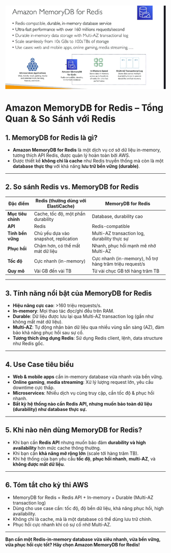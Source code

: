 ![1752741312454](image/02.AmazonMemoryDBforRedis/1752741312454.png)

# Amazon MemoryDB for Redis – Tổng Quan & So Sánh với Redis

## 1. MemoryDB for Redis là gì?

- **Amazon MemoryDB for Redis** là một dịch vụ cơ sở dữ liệu in-memory, tương thích API Redis, được quản lý hoàn toàn bởi AWS.
- Được thiết kế **không chỉ là cache** như Redis truyền thống mà còn là một **database thực thụ** với khả năng **lưu trữ bền vững (durable)**.

---

## 2. So sánh Redis vs. MemoryDB for Redis

| Đặc điểm           | Redis (thường dùng với ElastiCache)   | MemoryDB for Redis                                      |
| ------------------ | ------------------------------------- | ------------------------------------------------------- |
| **Mục tiêu chính** | Cache, tốc độ, một phần durability    | Database, durability cao                                |
| **API**            | Redis                                 | Redis-compatible                                        |
| **Tính bền vững**  | Chủ yếu dựa vào snapshot, replication | Multi-AZ transaction log, durability thực sự            |
| **Phục hồi**       | Chậm hơn, có thể mất mát dữ liệu      | Nhanh, phục hồi mạnh mẽ nhờ Multi-AZ                    |
| **Tốc độ**         | Cực nhanh (in-memory)                 | Cực nhanh (in-memory), hỗ trợ hàng trăm triệu request/s |
| **Quy mô**         | Vài GB đến vài TB                     | Từ vài chục GB tới hàng trăm TB                         |

---

## 3. Tính năng nổi bật của MemoryDB for Redis

- **Hiệu năng cực cao**: >160 triệu requests/s.
- **In-memory**: Mọi thao tác đọc/ghi đều trên RAM.
- **Durable**: Dữ liệu được lưu lại qua Multi-AZ transaction log (gần như không mất mát dữ liệu).
- **Multi-AZ**: Tự động nhân bản dữ liệu qua nhiều vùng sẵn sàng (AZ), đảm bảo khả năng phục hồi sau sự cố.
- **Tương thích ứng dụng Redis**: Sử dụng Redis client, lệnh, data structure như Redis gốc.

---

## 4. Use Case tiêu biểu

- **Web & mobile apps** cần in-memory database vừa nhanh vừa bền vững.
- **Online gaming**, **media streaming**: Xử lý lượng request lớn, yêu cầu downtime cực thấp.
- **Microservices**: Nhiều dịch vụ cùng truy cập, cần tốc độ & phục hồi nhanh.
- **Bất kỳ hệ thống nào cần Redis API, nhưng muốn bảo toàn dữ liệu (durability) như database thực sự.**

---

## 5. Khi nào nên dùng MemoryDB for Redis?

- Khi bạn cần **Redis API** nhưng muốn bảo đảm **durability và high availability** hơn mức cache thông thường.
- Khi bạn cần **khả năng mở rộng lớn** (scale tới hàng trăm TB).
- Khi hệ thống của bạn yêu cầu **tốc độ**, **phục hồi nhanh**, **multi-AZ**, và **không được mất dữ liệu**.

---

## 6. Tóm tắt cho kỳ thi AWS

- MemoryDB for Redis = Redis API + In-memory + Durable (Multi-AZ transaction log)
- Dùng cho use case cần: tốc độ, độ bền dữ liệu, khả năng phục hồi, high availability.
- Không chỉ là cache, mà là một database có thể dùng lưu trữ chính.
- Phục hồi cực nhanh khi có sự cố nhờ Multi-AZ.

---

**Bạn cần một Redis-in-memory database vừa siêu nhanh, vừa bền vững, vừa phục hồi cực tốt? Hãy chọn Amazon MemoryDB for Redis!**
